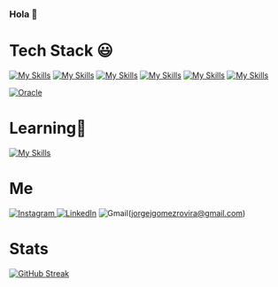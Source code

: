 ### Hola 👋

### <h1>Tech Stack 😃 </h1>

[![My Skills](https://skillicons.dev/icons?i=php)](https://php.net/)
[![My Skills](https://skillicons.dev/icons?i=mysql)](https://www.mysql.com/)
[![My Skills](https://skillicons.dev/icons?i=html)](https://developer.mozilla.org/es/docs/Web/HTML/)
[![My Skills](https://skillicons.dev/icons?i=css)](https://developer.mozilla.org/es/docs/Web/CSS/)
[![My Skills](https://skillicons.dev/icons?i=js)](https://developer.mozilla.org/es/docs/Web/JavaScript/)
[![My Skills](https://skillicons.dev/icons?i=oop)](https:///)

<a href="https://www.oracle.com/database/technologies/appdev/plsql.html">![Oracle](https://img.shields.io/static/v1?style=for-the-badge&message=Oracle&color=F80000&logo=Oracle&logoColor=FFFFFF&label=)</a>



### <h1>Learning🌱</h1>
[![My Skills](https://skillicons.dev/icons?i=laravel)](https://laravel.com/)


<h1>Me</h1>
 

<a href="https://www.instagram.com/jorgejgomezr/"> ![Instagram](https://img.shields.io/static/v1?style=for-the-badge&message=Instagram&color=E4405F&logo=Instagram&logoColor=FFFFFF&label=) </a>
<a href="https://www.linkedin.com/in/jorge-j-g%C3%B3mez-rovira/"> ![LinkedIn](https://img.shields.io/static/v1?style=for-the-badge&message=LinkedIn&color=0A66C2&logo=LinkedIn&logoColor=FFFFFF&label=)</a>
 ![Gmail](https://img.shields.io/static/v1?style=for-the-badge&message=Gmail&color=EA4335&logo=Gmail&logoColor=FFFFFF&label=)(jorgejgomezrovira@gmail.com)


<h1>Stats</h1>

[![GitHub Streak](https://streak-stats.demolab.com/?user=jorgej61&theme=white)](https://git.io/streak-stats)
 &nbsp;



<!--
**JorgeJ61/JorgeJ61** is a ✨ _special_ ✨ repository because its `README.md` (this file) appears on your GitHub profile.

Here are some ideas to get you started:

- 🔭 I’m currently not working 
- 🌱 I’m currently learning ...
- 👯 I’m looking to collaborate on ...
- 🤔 I’m looking for help with ...
- 💬 Ask me about ...
- 📫 How to reach me: ...
- 😄 Pronouns: ...
- ⚡ Fun fact: ...
-->
